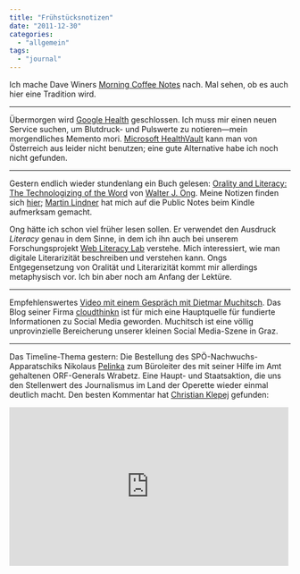 ```yaml
---
title: "Frühstücksnotizen"
date: "2011-12-30"
categories: 
  - "allgemein"
tags: 
  - "journal"
---
```


Ich mache Dave Winers [Morning Coffee Notes](http://scripting.com/stories/2011/12/29/morningCoffeeNotes.html "Scripting News: Morning Coffee Notes") nach. Mal sehen, ob es auch hier eine Tradition wird.

* * *

Übermorgen wird [Google Health](https://health.google.com/health/p/ "Google Health") geschlossen. Ich muss mir einen neuen Service suchen, um Blutdruck- und Pulswerte zu notieren—mein morgendliches Memento mori. [Microsoft HealthVault](http://www.microsoft.com/en-us/healthvault/ "Microsoft HealthVault") kann man von Österreich aus leider nicht benutzen; eine gute Alternative habe ich noch nicht gefunden.

* * *

Gestern endlich wieder stundenlang ein Buch gelesen: [Orality and Literacy: The Technologizing of the Word](http://www.amazon.de/Orality-Literacy-Technologizing-Accents-ebook/dp/B000OT81RG/ref=tmm_kin_title_0?ie=UTF8&m=A308HRJSNJRWB4&qid=1325231656&sr=8-1 "Orality and Literacy: The Technologizing of the Word (New Accents) eBook: Walter J. Ong: Amazon.de: Kindle-Shop") von [Walter J. Ong](http://en.wikipedia.org/wiki/Walter_J._Ong#Orality_and_Literacy_.281982.29 "Walter J. Ong - Wikipedia, the free encyclopedia"). Meine Notizen finden sich [hier](https://kindle.amazon.com/profile/Heinz-Wittenbrink/1548598 "Amazon Kindle: Heinz Wittenbrink"); [Martin Lindner](https://twitter.com/#!/martinlindner "Martin Lindner (martinlindner) on Twitter") hat mich auf die Public Notes beim Kindle aufmerksam gemacht.

Ong hätte ich schon viel früher lesen sollen. Er verwendet den Ausdruck _Literacy_ genau in dem Sinne, in dem ich ihn auch bei unserem Forschungsprojekt [Web Literacy Lab](http://wll.fh-joanneum.at/ "Web Literacy Lab") verstehe. Mich interessiert, wie man digitale Literarizität beschreiben und verstehen kann. Ongs Entgegensetzung von Oralität und Literarizität kommt mir allerdings metaphysisch vor. Ich bin aber noch am Anfang der Lektüre.

* * *

Empfehlenswertes [Video mit einem Gespräch mit Dietmar Muchitsch](http://www.youtube.com/watch?v=gjlCIRJ8GO8&feature=share "Managerie's Dèambulation on ligne | Dietmar Muchitsch - YouTube"). Das Blog seiner Firma [cloudthinkn](http://www.cloudthinkn.com/ "cloudthinkn - we think the cloud and love the community") ist für mich eine Hauptquelle für fundierte Informationen zu Social Media geworden. Muchitsch ist eine völlig unprovinzielle Bereicherung unserer kleinen Social Media-Szene in Graz.

* * *

Das Timeline-Thema gestern: Die Bestellung des SPÖ-Nachwuchs-Apparatschiks Nikolaus [Pelinka](https://twitter.com/#!/search/pelinka "Twitter / Search - pelinka") zum Büroleiter des mit seiner Hilfe im Amt gehaltenen ORF-Generals Wrabetz. Eine Haupt- und Staatsaktion, die uns den Stellenwert des Journalismus im Land der Operette wieder einmal deutlich macht. Den besten Kommentar hat [Christian Klepej](https://twitter.com/#!/enlargeyourpen "Christian Klepej (enlargeyourpen) on Twitter") gefunden:

<iframe width="500" height="284" src="http://www.youtube.com/embed/1svwWnM7TJc" frameborder="0" allowfullscreen></iframe>

